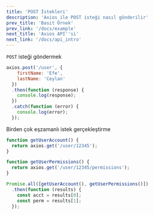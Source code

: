 ```yaml
---
title: 'POST İstekleri'
description: 'Axios ile POST isteği nasıl gönderilir'
prev_title: 'Basit Örnek'
prev_link: '/docs/example'
next_title: 'Axios API''si'
next_link: '/docs/api_intro'
---
```


`POST` isteği göndermek

```js
axios.post('/user', {
    firstName: 'Efe',
    lastName: 'Ceylan'
  })
  .then(function (response) {
    console.log(response);
  })
  .catch(function (error) {
    console.log(error);
  });
```

Birden çok eşzamanlı istek gerçekleştirme

```js
function getUserAccount() {
  return axios.get('/user/12345');
}

function getUserPermissions() {
  return axios.get('/user/12345/permissions');
}

Promise.all([getUserAccount(), getUserPermissions()])
  .then(function (results) {
    const acct = results[0];
    const perm = results[1];
  });
```
